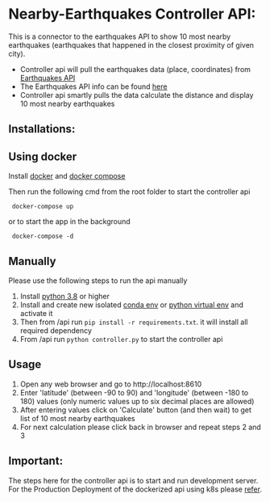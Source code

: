 # Nearby-Earthquakes Controller API:

This is a connector to the earthquakes API to show 10 most nearby earthquakes (earthquakes that happened in the closest proximity of given city).

- Controller api will pull the earthquakes data (place, coordinates) from [Earthquakes API](https://earthquake.usgs.gov/earthquakes/feed/v1.0/summary/all_month.geojson)
- The Earthquakes API info can be found [here](https://earthquake.usgs.gov/earthquakes/feed/v1.0/geojson.php)
- Controller api smartly pulls the data calculate the distance and display 10 most nearby earthquakes

## Installations:

## Using docker

Install [docker](https://docs.docker.com) and [docker compose](https://docs.docker.com/compose)

Then run the following cmd from the root folder to start the controller api

     docker-compose up

or to start the app in the background

     docker-compose -d

## Manually

Please use the following steps to run the api manually

1. Install [python 3.8](https://www.python.org/downloads) or higher
2. Install and create new isolated [conda env](https://docs.conda.io/en/latest/miniconda.html) or [python virtual env](https://docs.python.org/3/tutorial/venv.html) and activate it
3. Then from /api run `pip install -r requirements.txt`. it will install all required dependency
4. From /api run `python controller.py` to start the controller api

## Usage

1. Open any web browser and go to http://localhost:8610
2. Enter 'latitude' (between -90 to 90) and 'longitude' (between -180 to 180) values (only numeric values up to six decimal places are allowed)
3. After entering values click on 'Calculate' button (and then wait) to get list of 10 most nearby earthquakes
4. For next calculation please click back in browser and repeat steps 2 and 3

## Important:

The steps here for the controller api is to start and run development server. For the Production Deployment of the dockerized api using k8s please [refer](https://docs.docker.com/get-started/kube-deploy).
